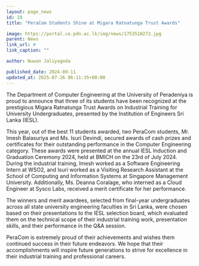 ```yaml
---
layout: page_news
id: 19
title: "PeraCom Students Shine at Migara Ratnatunga Trust Awards"

image: https://portal.ce.pdn.ac.lk/img/news/1753510272.jpg
parent: News
link_url: #
link_caption: ""

author: Nuwan Jaliyagoda

published_date: 2024-09-11
updated_at: 2025-07-26 06:11:35+00:00
---
```


<p>The Department of Computer Engineering at the University of Peradeniya is proud to announce that three of its students have been recognized at the prestigious Migara Ratnatunga Trust Awards on Industrial Training for University Undergraduates, presented by the Institution of Engineers Sri Lanka (IESL).</p>
<p>This year, out of the best 11 students awarded, two PeraCom students, Mr. Imesh Balasuriya and Ms. Isuri Devindi, secured awards of cash prizes and certificates for their outstanding performance in the Computer Engineering category. These awards were presented at the annual IESL Induction and Graduation Ceremony 2024, held at BMICH on the 23rd of July 2024. During the industrial training, Imesh worked as a Software Engineering Intern at WSO2, and Isuri worked as a Visiting Research Assistant at the School of Computing and Information Systems at Singapore Management University. Additionally, Ms. Deanna Coralage, who interned as a Cloud Engineer at Sysco Labs, received a merit certificate for her performance.</p>
<p>The winners and merit awardees, selected from final-year undergraduates across all state university engineering faculties in Sri Lanka, were chosen based on their presentations to the IESL selection board, which evaluated them on the technical scope of their industrial training work, presentation skills, and their performance in the Q&amp;A session.</p>
<p>PeraCom is extremely proud of their achievements and wishes them continued success in their future endeavors. We hope that their accomplishments will inspire future generations to strive for excellence in their industrial training and professional careers.</p>

<!-- Automated Update by GitHub Actions -->
